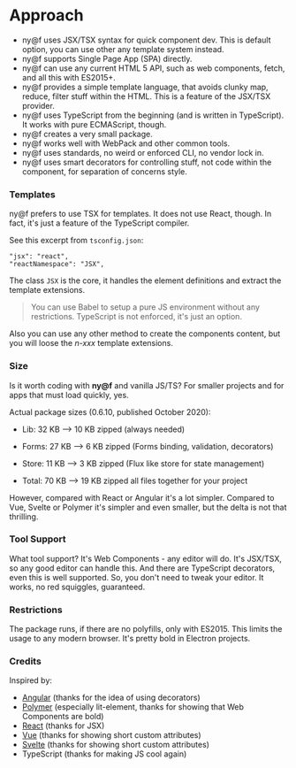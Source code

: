 # Approach

* ny@f uses JSX/TSX syntax for quick component dev. This is default option, you can use other any template system instead.
* ny@f supports Single Page App (SPA) directly.
* ny@f can use any current HTML 5 API, such as web components, fetch, and all this with ES2015+.
* ny@f provides a simple template language, that avoids clunky map, reduce, filter stuff within the HTML. This is a feature of the JSX/TSX provider.
* ny@f uses TypeScript from the beginning (and is written in TypeScript). It works with pure ECMAScript, though.
* ny@f creates a very small package.
* ny@f works well with WebPack and other common tools.
* ny@f uses standards, no weird or enforced CLI, no vendor lock in.
* ny@f uses smart decorators for controlling stuff, not code within the component, for separation of concerns style.

### Templates

ny@f prefers to use TSX for templates. It does not use React, though. In fact, it's just a feature of the TypeScript compiler.

See this excerpt from `tsconfig.json`:

~~~
"jsx": "react",
"reactNamespace": "JSX",
~~~

The class `JSX` is the core, it handles the element definitions and extract the template extensions.

> You can use Babel to setup a pure JS environment without any restrictions. TypeScript is not enforced, it's just an option.

Also you can use any other method to create the components content, but you will loose the *n-xxx* template extensions.

### Size

Is it worth coding with **ny@f** and vanilla JS/TS? For smaller projects and for apps that must load quickly, yes.

Actual package sizes (0.6.10, published October 2020):

* Lib:    32 KB --> 10 KB zipped (always needed)
* Forms:  27 KB -->  6 KB zipped (Forms binding, validation, decorators)
* Store:  11 KB -->  3 KB zipped (Flux like store for state management)

* Total:  70 KB --> 19 KB zipped all files together for your project

However, compared with React or Angular it's a lot simpler. Compared to Vue, Svelte or Polymer it's simpler and even smaller, but the delta is not that thrilling.

### Tool Support

What tool support? It's Web Components - any editor will do. It's JSX/TSX, so any good editor can handle this. And there are TypeScript decorators, even this is well supported. So, you don't need to tweak your editor. It works, no red squiggles, guaranteed.

### Restrictions

The package runs, if there are no polyfills, only with ES2015. This limits the usage to any modern browser. It's pretty bold in Electron projects.

### Credits

Inspired by:

* [Angular](comparision/angular) (thanks for the idea of using decorators)
* [Polymer](comparision/polymer) (especially lit-element, thanks for showing that Web Components are bold)
* [React](comparision/react) (thanks for JSX)
* [Vue](comparision/vue) (thanks for showing short custom attributes)
* [Svelte](comparision/svelte) (thanks for showing short custom attributes)
* TypeScript (thanks for making JS cool again)

